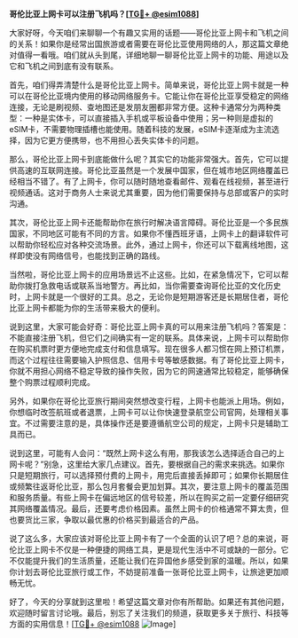 **哥伦比亚上网卡可以注册飞机吗？[[TG💪+ @esim1088](https://t.me/s/esim1088)]**

大家好呀，今天咱们来聊聊一个有趣又实用的话题——哥伦比亚上网卡和飞机之间的关系！如果你是经常出国旅游或者需要在哥伦比亚使用网络的人，那这篇文章绝对值得一看哦。咱们就从头到尾，详细地聊一聊哥伦比亚上网卡的功能、用途以及它和飞机之间到底有没有联系。

首先，咱们得弄清楚什么是哥伦比亚上网卡。简单来说，哥伦比亚上网卡就是一种可以在哥伦比亚境内使用的移动网络服务卡。它能让你在哥伦比亚享受稳定的网络连接，无论是刷视频、查地图还是发朋友圈都非常方便。这种卡通常分为两种类型：一种是实体卡，可以直接插入手机或平板设备中使用；另一种则是虚拟的eSIM卡，不需要物理插槽也能使用。随着科技的发展，eSIM卡逐渐成为主流选择，因为它更方便携带，也不用担心丢失实体卡的问题。

那么，哥伦比亚上网卡到底能做什么呢？其实它的功能非常强大。首先，它可以提供高速的互联网连接。哥伦比亚虽然是一个发展中国家，但在城市地区网络覆盖已经相当不错了。有了上网卡，你可以随时随地查看邮件、观看在线视频，甚至进行视频通话。这对于商务人士来说尤其重要，因为他们需要保持与总部或客户的实时沟通。

其次，哥伦比亚上网卡还能帮助你在旅行时解决语言障碍。哥伦比亚是一个多民族国家，不同地区可能有不同的方言。如果你不懂西班牙语，上网卡上的翻译软件可以帮助你轻松应对各种交流场景。此外，通过上网卡，你还可以下载离线地图，这样即使没有网络信号，也能找到正确的路线。

当然啦，哥伦比亚上网卡的应用场景远不止这些。比如，在紧急情况下，它可以帮助你拨打急救电话或联系当地警方。再比如，当你需要查询哥伦比亚的文化历史时，上网卡就是一个很好的工具。总之，无论你是短期游客还是长期居住者，哥伦比亚上网卡都能为你的生活带来极大的便利。

说到这里，大家可能会好奇：哥伦比亚上网卡真的可以用来注册飞机吗？答案是：不能直接注册飞机，但它们之间确实有一定的联系。具体来说，上网卡可以帮助你在购买机票时更方便地完成支付和信息填写。现在很多人都习惯在网上预订机票，而这个过程往往需要输入护照信息、信用卡号等敏感数据。有了哥伦比亚上网卡，你就不用担心网络不稳定导致的操作失败，因为它的网速通常比较稳定，能够确保整个购票过程顺利完成。

另外，如果你在哥伦比亚旅行期间突然想改变行程，上网卡也能派上用场。例如，你想临时改签航班或者退票，上网卡可以让你快速登录航空公司官网，处理相关事宜。不过需要注意的是，具体操作还是要遵循航空公司的规定，上网卡只是辅助工具而已。

说到这里，可能有人会问：“既然上网卡这么有用，那我该怎么选择适合自己的上网卡呢？”别急，这里给大家几点建议。首先，要根据自己的需求来挑选。如果你只是短期旅行，可以选择预付费的上网卡，用完后直接丢掉即可；如果你长期居住或频繁往返哥伦比亚，那么包月套餐会更加划算。其次，要注意上网卡的覆盖范围和服务质量。有些上网卡在偏远地区的信号较差，所以在购买之前一定要仔细研究其网络覆盖情况。最后，还要考虑价格因素。虽然上网卡的价格通常不算太贵，但也要货比三家，争取以最优惠的价格买到最适合的产品。

说了这么多，大家应该对哥伦比亚上网卡有了一个全面的认识了吧？总的来说，哥伦比亚上网卡不仅是一种便捷的网络工具，更是现代生活中不可或缺的一部分。它不仅能提升我们的生活质量，还能让我们在异国他乡感受到家的温暖。所以，如果你计划去哥伦比亚旅行或工作，不妨提前准备一张哥伦比亚上网卡，让旅途更加顺畅无忧。

好了，今天的分享就到这里啦！希望这篇文章对你有所帮助。如果还有其他问题，欢迎随时留言讨论哦。最后，别忘了关注我们的频道，获取更多关于旅行、科技等方面的实用信息！[[TG💪+ @esim1088](https://t.me/s/esim1088) ![Image](https://i.postimg.cc/4NQfJmqS/Snipaste-2025-05-13-00-14-12.png)]